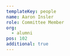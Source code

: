```yaml
---
templateKey: people
name: Aaron Insler
role: Committee Member
org:
  - alumni
pos: 102
additional: true
---
```

